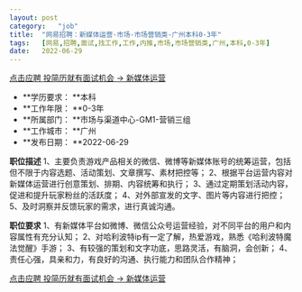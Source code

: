 ```yaml
---
layout:	post
category:	"job"
title:	"网易招聘：新媒体运营-市场-市场营销类-广州本科0-3年"
tags:	[网易,招聘,面试,找工作,工作,内推,市场,市场营销类,广州,本科,0-3年]
date:	2022-06-29
---
```


[点击应聘 投简历就有面试机会 -> 新媒体运营](http://mobile.bole.netease.com/bole/boleDetail?id=41239&employeeId=346f03c3cda5f04c&key=all)



- **学历要求： **本科
- **工作年限： **0-3年
- **所属部门： **市场与渠道中心-GM1-营销三组
- **工作城市： **广州
- **发布日期： **2022-06-29



**职位描述**
1、主要负责游戏产品相关的微信、微博等新媒体账号的统筹运营，包括但不限于内容选题、活动策划、文章撰写、素材把控等； 
2、根据平台运营内容对新媒体运营进行创意策划、排期、内容统筹和执行；
3、通过定期策划活动内容，促进和提升玩家粉丝的活跃度；
4、对外部宣发的文字、图片等内容进行把控； 
5、及时洞察并反馈玩家的需求，进行真诚沟通。



**职位要求**
1、有新媒体平台如微博、微信公众号运营经验，对不同平台的用户和内容属性有充分认知；
2、对哈利波特ip有一定了解，热爱游戏，熟悉《哈利波特魔法觉醒》手游； 
3、有较强的策划和文字功底，思路灵活，有脑洞，会创新； 
4、责任心强，具亲和力，有良好的沟通、执行能力和团队合作精神；



[点击应聘 投简历就有面试机会 -> 新媒体运营](http://mobile.bole.netease.com/bole/boleDetail?id=41239&employeeId=346f03c3cda5f04c&key=all)